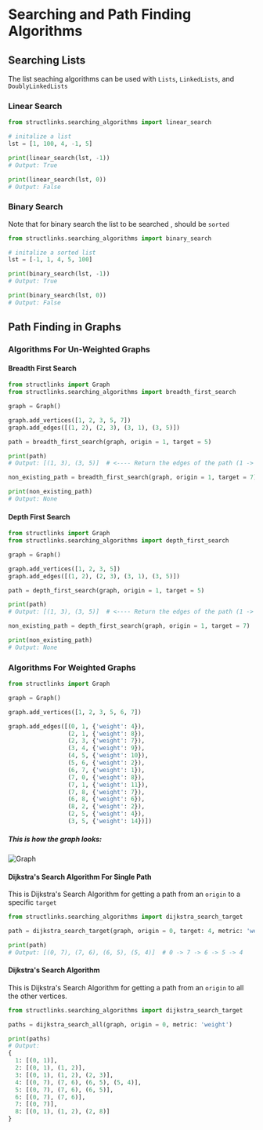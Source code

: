 # Searching and Path Finding Algorithms

## Searching Lists

The list seaching algorithms can be used with `Lists`, `LinkedLists`, and `DoublyLinkedLists`

### Linear Search

```python
from structlinks.searching_algorithms import linear_search

# initalize a list
lst = [1, 100, 4, -1, 5]

print(linear_search(lst, -1))
# Output: True

print(linear_search(lst, 0))
# Output: False
```

### Binary Search

Note that for binary search the list to be searched , should be `sorted`

```python
from structlinks.searching_algorithms import binary_search

# initalize a sorted list
lst = [-1, 1, 4, 5, 100]

print(binary_search(lst, -1))
# Output: True

print(binary_search(lst, 0))
# Output: False
```

## Path Finding in Graphs

### Algorithms For Un-Weighted Graphs

#### Breadth First Search

```python
from structlinks import Graph
from structlinks.searching_algorithms import breadth_first_search

graph = Graph()

graph.add_vertices([1, 2, 3, 5, 7])
graph.add_edges([(1, 2), (2, 3), (3, 1), (3, 5)])

path = breadth_first_search(graph, origin = 1, target = 5)

print(path)
# Output: [(1, 3), (3, 5)]  # <---- Return the edges of the path (1 -> 3 -> 5)

non_existing_path = breadth_first_search(graph, origin = 1, target = 7)  # <-- 1 and 7 are not connected

print(non_existing_path)
# Output: None
```

#### Depth First Search

```python
from structlinks import Graph
from structlinks.searching_algorithms import depth_first_search

graph = Graph()

graph.add_vertices([1, 2, 3, 5])
graph.add_edges([(1, 2), (2, 3), (3, 1), (3, 5)])

path = depth_first_search(graph, origin = 1, target = 5)

print(path)
# Output: [(1, 3), (3, 5)]  # <---- Return the edges of the path (1 -> 3 -> 5)

non_existing_path = depth_first_search(graph, origin = 1, target = 7)  # <-- 1 and 7 are not connected

print(non_existing_path)
# Output: None
```

### Algorithms For Weighted Graphs

```python
from structlinks import Graph

graph = Graph()

graph.add_vertices([1, 2, 3, 5, 6, 7])

graph.add_edges([(0, 1, {'weight': 4}),
                 (2, 1, {'weight': 8}),
                 (2, 3, {'weight': 7}),
                 (3, 4, {'weight': 9}),
                 (4, 5, {'weight': 10}),
                 (5, 6, {'weight': 2}),
                 (6, 7, {'weight': 1}),
                 (7, 0, {'weight': 8}),
                 (7, 1, {'weight': 11}),
                 (7, 8, {'weight': 7}),
                 (6, 8, {'weight': 6}),
                 (8, 2, {'weight': 2}),
                 (2, 5, {'weight': 4}),
                 (3, 5, {'weight': 14})])

```

##### This is how the graph looks:

![Graph](https://github.com/eeshannarula29/structlinks/blob/gh-pages/Fig-11.jpg)

#### Dijkstra's Search Algorithm For Single Path

This is Dijkstra's Search Algorithm for getting a path from an `origin` to a specific `target`

```python
from structlinks.searching_algorithms import dijkstra_search_target

path = dijkstra_search_target(graph, origin = 0, target: 4, metric: 'weight')

print(path)
# Output: [(0, 7), (7, 6), (6, 5), (5, 4)]  # 0 -> 7 -> 6 -> 5 -> 4
```

#### Dijkstra's Search Algorithm

This is Dijkstra's Search Algorithm for getting a path from an `origin` to all the other vertices.

```python
from structlinks.searching_algorithms import dijkstra_search_target

paths = dijkstra_search_all(graph, origin = 0, metric: 'weight')

print(paths)
# Output:
{
  1: [(0, 1)],
  2: [(0, 1), (1, 2)],
  3: [(0, 1), (1, 2), (2, 3)],
  4: [(0, 7), (7, 6), (6, 5), (5, 4)],
  5: [(0, 7), (7, 6), (6, 5)],
  6: [(0, 7), (7, 6)],
  7: [(0, 7)],
  8: [(0, 1), (1, 2), (2, 8)]
}

```
